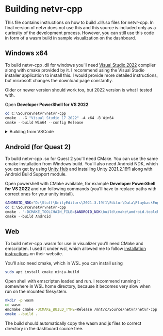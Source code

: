 # Building netvr-cpp

This file contains instructions on how to build .dll/.so files for netvr-cpp.
In final version of netvr does not use this and this source is included only as
a curiosity of the development process. However, you can still use this code in
form of a wasm build in sample visualization on the dashboard.

## Windows x64

To build netvr-cpp .dll for windows you'll need
[Visual Studio 2022](https://visualstudio.microsoft.com/downloads/) compiler
along with cmake provided by it. I recommend using the Visual Studio installer
application to install this. I would provide more detailed instructions, but
microsoft changes the download page constantly.

Older or newer version should work too, but 2022 version is what I tested with.

Open **Developer PowerShell for VS 2022**

```powershell
cd C:\Source\netvr\netvr-cpp
cmake . -G "Visual Studio 17 2022" -A x64 -B Win64
cmake --build Win64 --config Release
```

<details>
    <summary>Building from VSCode</summary>

Alternatively if you are using [vscode](https://code.visualstudio.com/) you can
use CMake Tools to build the project. If you do not have this extension it
should be recommended to you upon opening the project. The you can run
`CMake: Configure` from command palette `Ctrl+Shift+P` (it might ask a few
questions about your preferred compiler) followed by `CMake: Build`, also from
command palette.

To do this you will need to have up to date compiler installed (see above).

</details>

## Android (for Quest 2)

To build netvr-cpp .so for Quest 2 you'll need CMake. You can use the same cmake
installation from Windows build. You'll also need Android NDK, which you can get
by using [Unity Hub](https://store.unity.com/download) and installing Unity
2021.2.16f1 along with Android Build Support module.

Open powershell with CMake available, for example **Developer PowerShell for VS 2022**
and run following commands (you'll have to replace paths with correct ones for
your unity install).

```powershell
$ANDROID_NDK="D:\Stuff\UnityEditors\2021.3.19f1\Editor\Data\PlaybackEngines\AndroidPlayer\NDK"
cd C:\Source\netvr\netvr-cpp
cmake . "-DCMAKE_TOOLCHAIN_FILE=$ANDROID_NDK\build\cmake\android.toolchain.cmake" -DCMAKE_SYSTEM_NAME="Android" "-DANDROID_NDK=$ANDROID_NDK" -DANDROID_PLATFORM=android-29 -DANDROID_ABI="arm64-v8a" -B Android -GNinja
cmake --build Android
```

## Web

To build netvr-cpp .wasm for use in visualizer you'll need CMake and emscripten.
I used it under wsl, which allowed me to follow [installation instructions](https://emscripten.org/docs/getting_started/downloads.html) on their website.

You'll also need cmake, which in WSL you can install using

```bash
sudo apt install cmake ninja-build
```

Open shell with emscripten loaded and run. I recommend running it somewhere in
WSL home directory, because it becomes very slow when run on the mounted
filesystem.

```bash
mkdir -p wasm
cd wasm
emcmake cmake -DCMAKE_BUILD_TYPE=Release /mnt/c/Source/netvr/netvr-cpp -G Ninja
cmake --build .
```

The build should automatically copy the wasm and js files to correct directory
in the dashboard source tree.
